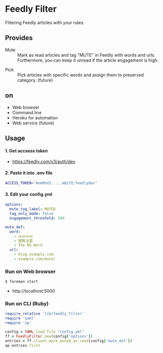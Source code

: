 Feedly Filter
=============

Filtering Feedly articles with your rules.


## Provides

<dl>
  <dt>Mute</dt>
  <dd>Mark as read articles and tag "MUTE" in Feedly with words and urls.<br>Furthermore, you can keep it unread if the article engagement is high.</dd>
</dl>
<dl>
  <dt>Pick</dt>
  <dd>Pick articles with specific words and assign them to preserved category. (future)</dd>
</dl>


## on

- Web browser
- Command line
- Heroku for automation
- Web service (future)


## Usage

#### 1. Get accsess token

- https://feedly.com/v3/auth/dev

#### 2. Paste it into .env file

```sh
ACCESS_TOKEN="Anm8nV5.....mQifQ:feedlydev"
```

#### 3. Edit your config.yml

```yaml
options:
  mute_tag_label: MUTED
  tag_only_mode: false
  engagement_threshold: 200

mute_def:
  word:
    - ｗｗｗｗ
    - 閲覧注意
    - The NG Word
  url:
    - blog.example.com
    - example.com/mute/
```

### Run on Web browser

```sh
$ foreman start
```
- http://localhost:5000

### Run on CLI (Ruby)

```ruby
require_relative 'lib/feedly_filter'
require 'yaml'
require 'ap'

config = YAML.load_file "config.yml"
ff = FeedlyFilter.new(config['options'])
entries = ff.client.mark_muted_as_read(config['mute_def'])
ap entries.first
```
